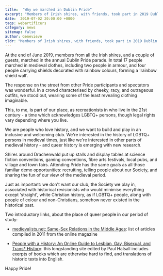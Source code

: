 ```yaml
---
title:  "Why we marched in Dublin Pride"
excerpt: "Members of Irish shires, with friends, took part in 2019 Dublin Pride: here's why."
date:  2019-07-02 20:00:00 +0000 
tags: webartificers 
category: news
sitemap: false
author: Genevieve
tldr: "Members of Irish shires, with friends, took part in 2019 Dublin Pride: here's why."
---
```

At the end of June 2019, members from all the Irish shires, and a couple of guests, marched in the annual Dublin Pride parade. In total 17 people marched in medieval clothes, including two people in armour, and four people carrying shields decorated with rainbow colours, forming a 'rainbow shield wall'. 

The response on the street from other Pride participants and spectators was wonderful. In a crowd characterised by cheeky, racy, and outrageous outfits, we stood out, wearing some of the least revealing clothing imaginable.

This, to me, is part of our place, as recreationists in who live in the 21st century - a time which acknowledges LGBTQ+ persons, though legal rights vary depending where you live.

We are people who love history, and we want to build and play in an inclusive and welcoming club.  We're interested in the history of LGBTQ+ persons in medieval times, just like we're interested in other parts of medieval history - and queer history is emerging with new research.

Shires around Drachenwald put up stalls and display tables at science fiction conventions, gaming conventions, fibre arts festivals, local pubs, and village and town fairs. Attending Pride has the same goals as all those familiar demo opportunities: recruiting, telling people about our Society, and sharing the fun of our view of the medieval period.
 
Just as important: we don't want our club, the Society we play in, associated with historical revisionists who would minimise everything except 'straight', white Christian history, as if LGBTQ+ people, along with people of colour and non-Christians, somehow never existed in the historical past. 

Two introductory links, about the place of queer people in our period of study:

* [medievalists.net: Same-Sex Relations in the Middle Ages](http://www.medievalists.net/2011/07/same-sex-relations-in-the-middle-ages/): list of articles compiled in 2011 from the online magazine

* [People with a History: An Online Guide to Lesbian, Gay, Bisexual, and Trans\* History](https://sourcebooks.fordham.edu/pwh/index.asp): this longstanding site edited by Paul Halsall includes exerpts of books which are otherwise hard to find, and translations of historic texts into English.

Happy Pride!

